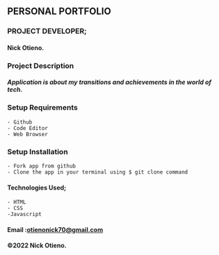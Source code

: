 ## PERSONAL PORTFOLIO
### PROJECT DEVELOPER;
 #### Nick Otieno.

### Project Description
#### ***Application is about my transitions and achievements in the world of tech.***


### Setup Requirements
    - Github
    - Code Editor
    - Web Browser

### Setup Installation 
    - Fork app from github
    - Clone the app in your terminal using $ git clone command


#### Technologies Used;
    - HTML
    - CSS
    -Javascript

#### Email :otienonick70@gmail.com
#### &copy;2022 Nick Otieno.